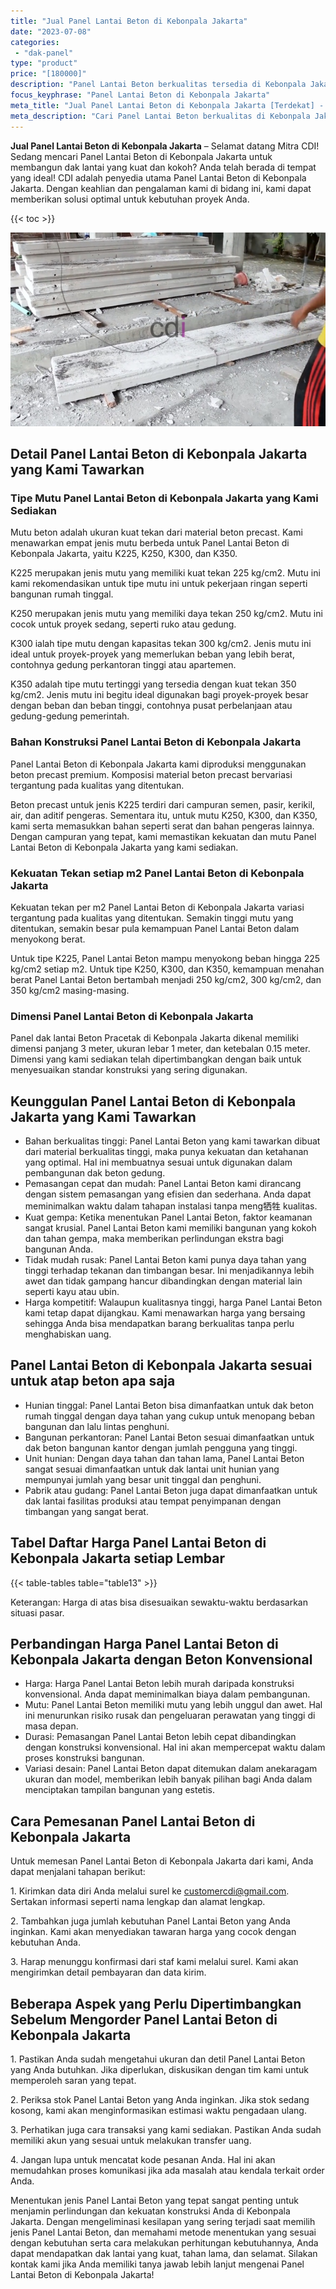 ```yaml
---
title: "Jual Panel Lantai Beton di Kebonpala Jakarta"
date: "2023-07-08"
categories:
 - "dak-panel"
type: "product"
price: "[180000]"
description: "Panel Lantai Beton berkualitas tersedia di Kebonpala Jakarta. Solusi ideal untuk proyek konstruksi dengan standar terbaik, Panel Lantai Beton memberikan kekuatan maksimal untuk proyek pembangunan. Dapatkan info lengkap."
focus_keyphrase: "Panel Lantai Beton di Kebonpala Jakarta"
meta_title: "Jual Panel Lantai Beton di Kebonpala Jakarta [Terdekat] - CDI"
meta_description: "Cari Panel Lantai Beton berkualitas di Kebonpala Jakarta?. Tersedia Panel Lantai Beton premium untuk pembangunan. Promo menarik hanya di sini."
---
```


**Jual Panel Lantai Beton di Kebonpala Jakarta** – Selamat datang Mitra CDI! Sedang mencari Panel Lantai Beton di Kebonpala Jakarta untuk membangun dak lantai yang kuat dan kokoh? Anda telah berada di tempat yang ideal! CDI adalah penyedia utama Panel Lantai Beton di Kebonpala Jakarta. Dengan keahlian dan pengalaman kami di bidang ini, kami dapat memberikan solusi optimal untuk kebutuhan proyek Anda.

{{< toc >}}

![Jual Panel Lantai Beton di Kebonpala Jakarta](/images/dak-panel/dak-panel-29.jpg)

## Detail Panel Lantai Beton di Kebonpala Jakarta yang Kami Tawarkan

### Tipe Mutu Panel Lantai Beton di Kebonpala Jakarta yang Kami Sediakan

Mutu beton adalah ukuran kuat tekan dari material beton precast. Kami menawarkan empat jenis mutu berbeda untuk Panel Lantai Beton di Kebonpala Jakarta, yaitu K225, K250, K300, dan K350.

K225 merupakan jenis mutu yang memiliki kuat tekan 225 kg/cm2. Mutu ini kami rekomendasikan untuk tipe mutu ini untuk pekerjaan ringan seperti bangunan rumah tinggal.

K250 merupakan jenis mutu yang memiliki daya tekan 250 kg/cm2. Mutu ini cocok untuk proyek sedang, seperti ruko atau gedung.

K300 ialah tipe mutu dengan kapasitas tekan 300 kg/cm2. Jenis mutu ini ideal untuk proyek-proyek yang memerlukan beban yang lebih berat, contohnya gedung perkantoran tinggi atau apartemen.

K350 adalah tipe mutu tertinggi yang tersedia dengan kuat tekan 350 kg/cm2. Jenis mutu ini begitu ideal digunakan bagi proyek-proyek besar dengan beban dan beban tinggi, contohnya pusat perbelanjaan atau gedung-gedung pemerintah.

### Bahan Konstruksi Panel Lantai Beton di Kebonpala Jakarta

Panel Lantai Beton di Kebonpala Jakarta kami diproduksi menggunakan beton precast premium. Komposisi material beton precast bervariasi tergantung pada kualitas yang ditentukan.

Beton precast untuk jenis K225 terdiri dari campuran semen, pasir, kerikil, air, dan aditif pengeras. Sementara itu, untuk mutu K250, K300, dan K350, kami serta memasukkan bahan seperti serat dan bahan pengeras lainnya. Dengan campuran yang tepat, kami memastikan kekuatan dan mutu Panel Lantai Beton di Kebonpala Jakarta yang kami sediakan.

### Kekuatan Tekan setiap m2 Panel Lantai Beton di Kebonpala Jakarta

Kekuatan tekan per m2 Panel Lantai Beton di Kebonpala Jakarta variasi tergantung pada kualitas yang ditentukan. Semakin tinggi mutu yang ditentukan, semakin besar pula kemampuan Panel Lantai Beton dalam menyokong berat.

Untuk tipe K225, Panel Lantai Beton mampu menyokong beban hingga 225 kg/cm2 setiap m2. Untuk tipe K250, K300, dan K350, kemampuan menahan berat Panel Lantai Beton bertambah menjadi 250 kg/cm2, 300 kg/cm2, dan 350 kg/cm2 masing-masing.

### Dimensi Panel Lantai Beton di Kebonpala Jakarta

Panel dak lantai Beton Pracetak di Kebonpala Jakarta dikenal memiliki dimensi panjang 3 meter, ukuran lebar 1 meter, dan ketebalan 0.15 meter. Dimensi yang kami sediakan telah dipertimbangkan dengan baik untuk menyesuaikan standar konstruksi yang sering digunakan.

## Keunggulan Panel Lantai Beton di Kebonpala Jakarta yang Kami Tawarkan

*   Bahan berkualitas tinggi: Panel Lantai Beton yang kami tawarkan dibuat dari material berkualitas tinggi, maka punya kekuatan dan ketahanan yang optimal. Hal ini membuatnya sesuai untuk digunakan dalam pembangunan dak beton gedung.
*   Pemasangan cepat dan mudah: Panel Lantai Beton kami dirancang dengan sistem pemasangan yang efisien dan sederhana. Anda dapat meminimalkan waktu dalam tahapan instalasi tanpa meng牺牲 kualitas.
*   Kuat gempa: Ketika menentukan Panel Lantai Beton, faktor keamanan sangat krusial. Panel Lantai Beton kami memiliki bangunan yang kokoh dan tahan gempa, maka memberikan perlindungan ekstra bagi bangunan Anda.
*   Tidak mudah rusak: Panel Lantai Beton kami punya daya tahan yang tinggi terhadap tekanan dan timbangan besar. Ini menjadikannya lebih awet dan tidak gampang hancur dibandingkan dengan material lain seperti kayu atau ubin.
*   Harga kompetitif: Walaupun kualitasnya tinggi, harga Panel Lantai Beton kami tetap dapat dijangkau. Kami menawarkan harga yang bersaing sehingga Anda bisa mendapatkan barang berkualitas tanpa perlu menghabiskan uang.

## Panel Lantai Beton di Kebonpala Jakarta sesuai untuk atap beton apa saja

*   Hunian tinggal: Panel Lantai Beton bisa dimanfaatkan untuk dak beton rumah tinggal dengan daya tahan yang cukup untuk menopang beban bangunan dan lalu lintas penghuni.
*   Bangunan perkantoran: Panel Lantai Beton sesuai dimanfaatkan untuk dak beton bangunan kantor dengan jumlah pengguna yang tinggi.
*   Unit hunian: Dengan daya tahan dan tahan lama, Panel Lantai Beton sangat sesuai dimanfaatkan untuk dak lantai unit hunian yang mempunyai jumlah yang besar unit tinggal dan penghuni.
*   Pabrik atau gudang: Panel Lantai Beton juga dapat dimanfaatkan untuk dak lantai fasilitas produksi atau tempat penyimpanan dengan timbangan yang sangat berat.

## Tabel Daftar Harga Panel Lantai Beton di Kebonpala Jakarta setiap Lembar

{{< table-tables table="table13" >}}

Keterangan: Harga di atas bisa disesuaikan sewaktu-waktu berdasarkan situasi pasar.

## Perbandingan Harga Panel Lantai Beton di Kebonpala Jakarta dengan Beton Konvensional

*   Harga: Harga Panel Lantai Beton lebih murah daripada konstruksi konvensional. Anda dapat meminimalkan biaya dalam pembangunan.
*   Mutu: Panel Lantai Beton memiliki mutu yang lebih unggul dan awet. Hal ini menurunkan risiko rusak dan pengeluaran perawatan yang tinggi di masa depan.
*   Durasi: Pemasangan Panel Lantai Beton lebih cepat dibandingkan dengan konstruksi konvensional. Hal ini akan mempercepat waktu dalam proses konstruksi bangunan.
*   Variasi desain: Panel Lantai Beton dapat ditemukan dalam anekaragam ukuran dan model, memberikan lebih banyak pilihan bagi Anda dalam menciptakan tampilan bangunan yang estetis.

## Cara Pemesanan Panel Lantai Beton di Kebonpala Jakarta

Untuk memesan Panel Lantai Beton di Kebonpala Jakarta dari kami, Anda dapat menjalani tahapan berikut:

1\.  Kirimkan data diri Anda melalui surel ke customercdi@gmail.com. Sertakan informasi seperti nama lengkap dan alamat lengkap.

2\.  Tambahkan juga jumlah kebutuhan Panel Lantai Beton yang Anda inginkan. Kami akan menyediakan tawaran harga yang cocok dengan kebutuhan Anda.

3\.  Harap menunggu konfirmasi dari staf kami melalui surel. Kami akan mengirimkan detail pembayaran dan data kirim.

## Beberapa Aspek yang Perlu Dipertimbangkan Sebelum Mengorder Panel Lantai Beton di Kebonpala Jakarta

1\.  Pastikan Anda sudah mengetahui ukuran dan detil Panel Lantai Beton yang Anda butuhkan. Jika diperlukan, diskusikan dengan tim kami untuk memperoleh saran yang tepat.

2\.  Periksa stok Panel Lantai Beton yang Anda inginkan. Jika stok sedang kosong, kami akan menginformasikan estimasi waktu pengadaan ulang.

3\.  Perhatikan juga cara transaksi yang kami sediakan. Pastikan Anda sudah memiliki akun yang sesuai untuk melakukan transfer uang.

4\.  Jangan lupa untuk mencatat kode pesanan Anda. Hal ini akan memudahkan proses komunikasi jika ada masalah atau kendala terkait order Anda.

Menentukan jenis Panel Lantai Beton yang tepat sangat penting untuk menjamin perlindungan dan kekuatan konstruksi Anda di Kebonpala Jakarta. Dengan mengeliminasi kesilapan yang sering terjadi saat memilih jenis Panel Lantai Beton, dan memahami metode menentukan yang sesuai dengan kebutuhan serta cara melakukan perhitungan kebutuhannya, Anda dapat mendapatkan dak lantai yang kuat, tahan lama, dan selamat. Silakan kontak kami jika Anda memiliki tanya jawab lebih lanjut mengenai Panel Lantai Beton di Kebonpala Jakarta!